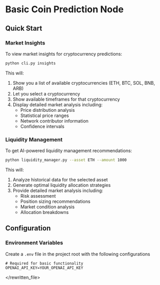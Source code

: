 # Basic Coin Prediction Node

## Quick Start

### Market Insights
To view market insights for cryptocurrency predictions:

```bash
python cli.py insights
```

This will:
1. Show you a list of available cryptocurrencies (ETH, BTC, SOL, BNB, ARB)
2. Let you select a cryptocurrency
3. Show available timeframes for that cryptocurrency
4. Display detailed market analysis including:
   - Price distribution analysis
   - Statistical price ranges
   - Network contributor information
   - Confidence intervals

### Liquidity Management
To get AI-powered liquidity management recommendations:

```bash
python liquidity_manager.py --asset ETH --amount 1000
```

This will:
1. Analyze historical data for the selected asset
2. Generate optimal liquidity allocation strategies
3. Provide detailed market analysis including:
   - Risk assessment
   - Position sizing recommendations
   - Market condition analysis
   - Allocation breakdowns

## Configuration

### Environment Variables
Create a `.env` file in the project root with the following configurations

```plaintext
# Required for basic functionality
OPENAI_API_KEY=YOUR_OPENAI_API_KEY
```

</rewritten_file>
